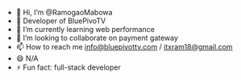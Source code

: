 - 👋 Hi, I’m @RamogaoMabowa
- 👀 Developer of BluePivoTV
- 🌱 I’m currently learning web performance
- 💞️ I’m looking to collaborate on payment gateway
- 📫 How to reach me info@bluepivottv.com / itxram18@gmail.com
- 😄 N/A
- ⚡ Fun fact: full-stack developer

<!---
RamogaoMabowa/RamogaoMabowa is a ✨ special ✨ repository because its `README.md` (this file) appears on your GitHub profile.
You can click the Preview link to take a look at your changes.
--->
